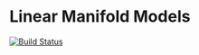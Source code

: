 # Linear Manifold Models

[![Build Status](https://travis-ci.org/wildart/LinearManifoldModels.jl.svg?branch=master)](https://travis-ci.org/wildart/LinearManifoldModels.jl)
